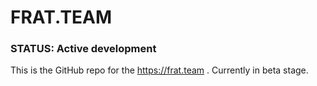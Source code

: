 # FRAT.TEAM
### STATUS: Active development
This is the GitHub repo for the https://frat.team . 
Currently in beta stage.
